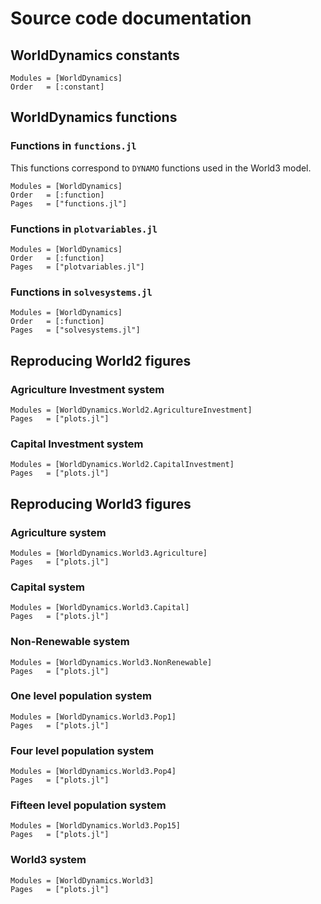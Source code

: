 # Source code documentation

## WorldDynamics constants
```@autodocs
Modules = [WorldDynamics]
Order   = [:constant]
```

## WorldDynamics functions

### Functions in `functions.jl`

This functions correspond to `DYNAMO` functions used in the World3 model.

```@autodocs
Modules = [WorldDynamics]
Order   = [:function]
Pages   = ["functions.jl"]
```

### Functions in `plotvariables.jl`

```@autodocs
Modules = [WorldDynamics]
Order   = [:function]
Pages   = ["plotvariables.jl"]
```

### Functions in `solvesystems.jl`

```@autodocs
Modules = [WorldDynamics]
Order   = [:function]
Pages   = ["solvesystems.jl"]
```

## Reproducing World2 figures

### Agriculture Investment system

```@autodocs
Modules = [WorldDynamics.World2.AgricultureInvestment]
Pages   = ["plots.jl"]
```

### Capital Investment system

```@autodocs
Modules = [WorldDynamics.World2.CapitalInvestment]
Pages   = ["plots.jl"]
```

## Reproducing World3 figures

### Agriculture system

```@autodocs
Modules = [WorldDynamics.World3.Agriculture]
Pages   = ["plots.jl"]
```

### Capital system

```@autodocs
Modules = [WorldDynamics.World3.Capital]
Pages   = ["plots.jl"]
```

### Non-Renewable system

```@autodocs
Modules = [WorldDynamics.World3.NonRenewable]
Pages   = ["plots.jl"]
```

### One level population system

```@autodocs
Modules = [WorldDynamics.World3.Pop1]
Pages   = ["plots.jl"]
```

### Four level population system

```@autodocs
Modules = [WorldDynamics.World3.Pop4]
Pages   = ["plots.jl"]
```

### Fifteen level population system

```@autodocs
Modules = [WorldDynamics.World3.Pop15]
Pages   = ["plots.jl"]
```

### World3 system

```@autodocs
Modules = [WorldDynamics.World3]
Pages   = ["plots.jl"]
```
